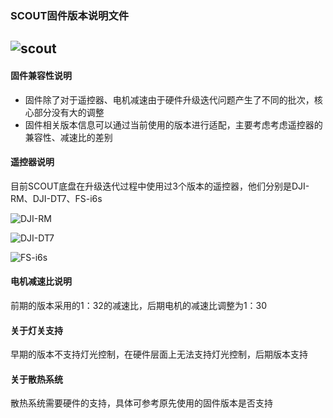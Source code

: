 ### SCOUT固件版本说明文件

![scout](https://github.com/AglieX/agilex_firmware/blob/master/photos/SCOUT%E6%95%B4%E8%BD%A6.293.png)
---

#### 固件兼容性说明
- 固件除了对于遥控器、电机减速由于硬件升级迭代问题产生了不同的批次，核心部分没有大的调整
- 固件相关版本信息可以通过当前使用的版本进行适配，主要考虑考虑遥控器的兼容性、减速比的差别

#### 遥控器说明
目前SCOUT底盘在升级迭代过程中使用过3个版本的遥控器，他们分别是DJI-RM、DJI-DT7、FS-i6s

![DJI-RM]()

![DJI-DT7](https://github.com/AglieX/agilex_firmware/blob/master/photos/DJI-DT7.png)

![FS-i6s](https://github.com/AglieX/agilex_firmware/blob/master/photos/FS-i6s.png)

#### 电机减速比说明
前期的版本采用的1：32的减速比，后期电机的减速比调整为1：30

#### 关于灯关支持
早期的版本不支持灯光控制，在硬件层面上无法支持灯光控制，后期版本支持

#### 关于散热系统
散热系统需要硬件的支持，具体可参考原先使用的固件版本是否支持